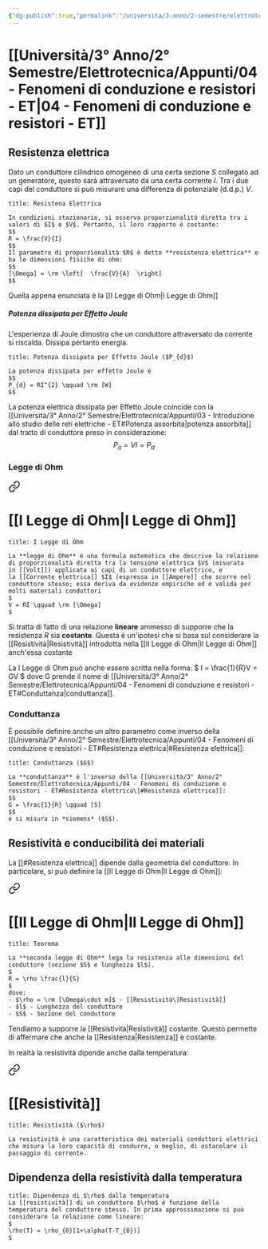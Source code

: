 ```yaml
---
{"dg-publish":true,"permalink":"/universita/3-anno/2-semestre/elettrotecnica/appunti/04-fenomeni-di-conduzione-e-resistori-et/"}
---
```


# [[Università/3° Anno/2° Semestre/Elettrotecnica/Appunti/04 - Fenomeni di conduzione e resistori - ET\|04 - Fenomeni di conduzione e resistori - ET]]

## Resistenza elettrica

Dato un conduttore cilindrico omogeneo di una certa sezione $S$ collegato ad un generatore, questo sarà attraversato da una certa corrente $I$.
Tra i due capi del conduttore si può misurare una differenza di potenziale (d.d.p.) $V$.

```ad-Definizione
title: Resistena Elettrica

In condizioni stazionarie, si osserva proporzionalità diretta tra i valori di $I$ e $V$. Pertanto, il loro rapporto è costante:
$$
R = \frac{V}{I}
$$
Il parametro di proporzionalità $R$ è detto **resistenza elettrica** e ha le dimensioni fisiche di ohm:
$$
[\Omega] = \rm \left[  \frac{V}{A}  \right]
$$

```

Quella appena enunciata è la [[I Legge di Ohm\|I Legge di Ohm]]

##### Potenza dissipata per Effetto Joule

L'esperienza di Joule dimostra che un conduttore attraversato da corrente si riscalda. Dissipa pertanto energia.

```ad-Teo
title: Potenza dissipata per Effetto Joule ($P_{d}$)

La potenza dissipata per effetto Joule è
$$
P_{d} = RI^{2} \qquad \rm [W]
$$

```

La potenza elettrica dissipata per Effetto Joule coincide con la [[Università/3° Anno/2° Semestre/Elettrotecnica/Appunti/03 - Introduzione allo studio delle reti elettriche - ET#Potenza assorbita\|potenza assorbita]] dal tratto di conduttore preso in considerazione:
$$
P_{a} = VI = P_{d}
$$

### Legge di Ohm


<div class="transclusion internal-embed is-loaded"><a class="markdown-embed-link" href="/i-legge-di-ohm/" aria-label="Open link"><svg xmlns="http://www.w3.org/2000/svg" width="24" height="24" viewBox="0 0 24 24" fill="none" stroke="currentColor" stroke-width="2" stroke-linecap="round" stroke-linejoin="round" class="svg-icon lucide-link"><path d="M10 13a5 5 0 0 0 7.54.54l3-3a5 5 0 0 0-7.07-7.07l-1.72 1.71"></path><path d="M14 11a5 5 0 0 0-7.54-.54l-3 3a5 5 0 0 0 7.07 7.07l1.71-1.71"></path></svg></a><div class="markdown-embed">




# [[I Legge di Ohm\|I Legge di Ohm]]

```ad-Teo
title: I Legge di Ohm

La **legge di Ohm** è una formula matematica che descrive la relazione di proporzionalità diretta tra la tensione elettrica $V$ (misurata in [[Volt]]) applicata ai capi di un conduttore elettrico, e la [[Corrente elettrica]] $I$ (espressa in [[Ampere]] che scorre nel conduttore stesso; essa deriva da evidenze empiriche ed è valida per molti materiali conduttori
$
V = RI \qquad \rm [\Omega]
$

```

Si tratta di fatto di una relazione **lineare** ammesso di supporre che la resistenza $R$ sia **costante**. Questa è un'ipotesi che si basa sul considerare la [[Resistività\|Resistività]] introdotta nella [[II Legge di Ohm\|II Legge di Ohm]] anch'essa costante

La I Legge di Ohm può anche essere scritta nella forma:
$
I = \frac{1}{R}V = GV
$
dove G prende il nome di [[Università/3° Anno/2° Semestre/Elettrotecnica/Appunti/04 - Fenomeni di conduzione e resistori - ET#Conduttanza\|conduttanza]].

</div></div>


### Conduttanza

È possibile definire anche un altro parametro come inverso della [[Università/3° Anno/2° Semestre/Elettrotecnica/Appunti/04 - Fenomeni di conduzione e resistori - ET#Resistenza elettrica\|#Resistenza elettrica]]:

```ad-Definizione
title: Conduttanza ($G$)

La **conduttanza** è l'inverso della [[Università/3° Anno/2° Semestre/Elettrotecnica/Appunti/04 - Fenomeni di conduzione e resistori - ET#Resistenza elettrica\|#Resistenza elettrica]]:
$$
G = \frac{1}{R} \qquad [S]
$$
e si misura in *siemens* ($S$).

```

## Resistività e conducibilità dei materiali

La [[#Resistenza elettrica]] dipende dalla geometria del conduttore. In particolare, si può definire la [[II Legge di Ohm\|II Legge di Ohm]]:


<div class="transclusion internal-embed is-loaded"><a class="markdown-embed-link" href="/ii-legge-di-ohm/" aria-label="Open link"><svg xmlns="http://www.w3.org/2000/svg" width="24" height="24" viewBox="0 0 24 24" fill="none" stroke="currentColor" stroke-width="2" stroke-linecap="round" stroke-linejoin="round" class="svg-icon lucide-link"><path d="M10 13a5 5 0 0 0 7.54.54l3-3a5 5 0 0 0-7.07-7.07l-1.72 1.71"></path><path d="M14 11a5 5 0 0 0-7.54-.54l-3 3a5 5 0 0 0 7.07 7.07l1.71-1.71"></path></svg></a><div class="markdown-embed">




# [[II Legge di Ohm\|II Legge di Ohm]]

```ad-Teo
title: Teorema

La **seconda legge di Ohm** lega la resistenza alle dimensioni del conduttore (sezione $S$ e lunghezza $l$).
$
R = \rho \frac{l}{S}
$
dove:
- $\rho = \rm [\Omega\cdot m]$ - [[Resistività\|Resistività]]
- $l$ - Lunghezza del conduttore
- $S$ - Sezione del conduttore

```

Tendiamo a supporre la [[Resistività\|Resistività]] costante. Questo permette di affermare che anche la [[Resistenza\|Resistenza]] è costante.

In realtà la resistività dipende anche dalla temperatura:


<div class="transclusion internal-embed is-loaded"><a class="markdown-embed-link" href="/resistivita/" aria-label="Open link"><svg xmlns="http://www.w3.org/2000/svg" width="24" height="24" viewBox="0 0 24 24" fill="none" stroke="currentColor" stroke-width="2" stroke-linecap="round" stroke-linejoin="round" class="svg-icon lucide-link"><path d="M10 13a5 5 0 0 0 7.54.54l3-3a5 5 0 0 0-7.07-7.07l-1.72 1.71"></path><path d="M14 11a5 5 0 0 0-7.54-.54l-3 3a5 5 0 0 0 7.07 7.07l1.71-1.71"></path></svg></a><div class="markdown-embed">




# [[Resistività]]

```ad-Definizione
title: Resistività ($\rho$)

La resistività è una caratteristica dei materiali conduttori elettrici che misura la loro capacità di condurre, o meglio, di ostacolare il passaggio di corrente.

```

## Dipendenza della resistività dalla temperatura

```ad-Teo
title: Dipendenza di $\rho$ dalla temperatura
La [[resistività]] di un conduttore $\rho$ è funzione della temperatura del conduttore stesso. In prima approssimazione si può considerare la relazione come lineare:
$
\rho(T) = \rho_{0}[1+\alpha(T-T_{0})]
$
```





</div></div>


</div></div>







